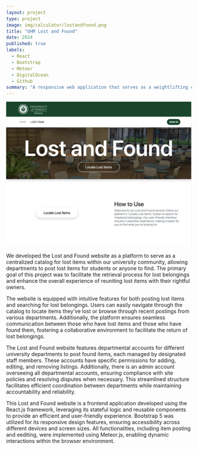 ```yaml
---
layout: project
type: project
image: img/calculator/lostandfound.png
title: "UHM Lost and Found"
date: 2024
published: true
labels:
  - React
  - Bootstrap
  - Meteor
  - DigitalOcean
  - Github
summary: "A responsive web application that serves as a weightlifting calculator to help me with my health goals."
---
```


<div class="text-center p-4">
  <img src="../img/calculator/lostandfound.png" class="img-thumbnail" >
</div>

We developed the Lost and Found website as a platform to serve as a centralized catalog for lost items within our university community, allowing departments to post lost items for students or anyone to find. The primary goal of this project was to facilitate the retrieval process for lost belongings and enhance the overall experience of reuniting lost items with their rightful owners.

The website is equipped with intuitive features for both posting lost items and searching for lost belongings. Users can easily navigate through the catalog to locate items they've lost or browse through recent postings from various departments. Additionally, the platform ensures seamless communication between those who have lost items and those who have found them, fostering a collaborative environment to facilitate the return of lost belongings.

The Lost and Found website features departmental accounts for different university departments to post found items, each managed by designated staff members. These accounts have specific permissions for adding, editing, and removing listings. Additionally, there is an admin account overseeing all departmental accounts, ensuring compliance with site policies and resolving disputes when necessary. This streamlined structure facilitates efficient coordination between departments while maintaining accountability and reliability.

This Lost and Found website is a frontend application developed using the React.js framework, leveraging its stateful logic and reusable components to provide an efficient and user-friendly experience. Bootstrap 5 was utilized for its responsive design features, ensuring accessibility across different devices and screen sizes. All functionalities, including item posting and eediting, were implemented using Meteor.js, enabling dynamic interactions within the browser environment.